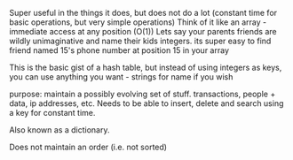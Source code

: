 Super useful in the things it does, but does not do a lot (constant time for basic operations, but very simple operations)
Think of it like an array - immediate access at any position (O(1))
Lets say your parents friends are wildly unimaginative and name their kids integers. its super easy to find friend named 15's phone number at position 15 in your array

This is the basic gist of a hash table, but instead of using integers as keys, you can use anything you want - strings for name if you wish

purpose: maintain a possibly evolving set of stuff. transactions, people + data, ip addresses, etc. Needs to be able to insert, delete and search using a key for constant time.

Also known as a dictionary. 

Does not maintain an order (i.e. not sorted)